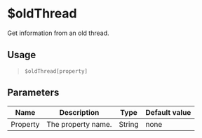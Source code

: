 # $oldThread
Get information from an old thread.
## Usage
> `$oldThread[property]`
## Parameters
|   Name   |    Description     |  Type  | Default value |
|----------|--------------------|--------|---------------|
| Property | The property name. | String | none          |
